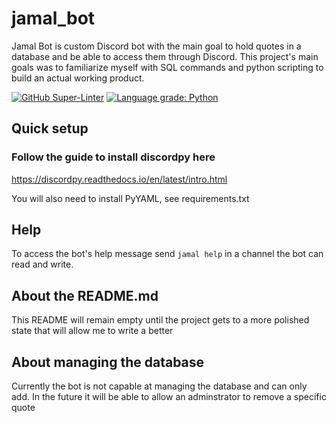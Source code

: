 # jamal_bot

Jamal Bot is custom Discord bot with the main goal to hold quotes in a database and be able to access them through Discord. This project's main goals was to familiarize myself with SQL commands and python scripting to build an actual working product.

[![GitHub Super-Linter](https://github.com/kpatino/jamal_bot/workflows/Lint%20Code%20Base/badge.svg)](https://github.com/marketplace/actions/super-linter) [![Language grade: Python](https://img.shields.io/lgtm/grade/python/g/kpatino/jamal_bot.svg?logo=lgtm&logoWidth=18)](https://lgtm.com/projects/g/kpatino/jamal_bot/context:python)

## Quick setup

### Follow the guide to install discordpy here

<https://discordpy.readthedocs.io/en/latest/intro.html>

You will also need to install PyYAML, see requirements.txt

## Help

To access the bot's help message send `jamal help` in a channel the bot can read and write.

## About the README.md

This README will remain empty until the project gets to a more polished state that will allow me to write a better

## About managing the database

Currently the bot is not capable at managing the database and can only add. In the future it will be able to allow an adminstrator to remove a specific quote
